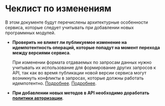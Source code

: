 # Чеклист по изменениям

В этом документе будут перечислены архитектурные особенности сервиса,
которые следует учитывать при добавлении новых программных модулей.

- **Проверить не влияет ли публикуемое изменение на идемпотентность операций,
которые попадут на момент перехода между версиями сервиса**.

    При изменении формата отдаваемых по запросам данных нужно учитывать
    их использование для формирование других запросов к API, так как во время публикации
    новой версии сервиса могут возникнуть конфликты в запросах, которые должны работать идемпотентно.
    [Подробнее](README.md).
[Подробнее](README.md).
- **При добавлении новых методов в API необходимо доработать [политики авторизации](https://github.com/valitydev/bouncer-policies)**.
